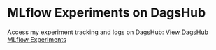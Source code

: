 # MLflow Experiments on DagsHub

Access my experiment tracking and logs on DagsHub:
[View DagsHub MLflow Experiments](https://dagshub.com/HarshithReddy-Audipudi/haudipud-P/experiments)

